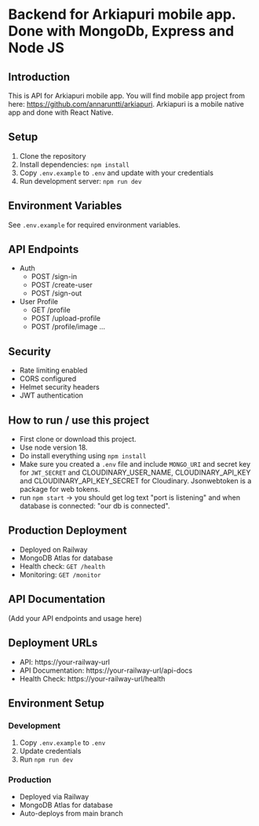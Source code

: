 # Backend for Arkiapuri mobile app. Done with MongoDb, Express and Node JS

## Introduction

This is API for Arkiapuri mobile app. You will find mobile app project from here: https://github.com/annaruntti/arkiapuri. Arkiapuri is a mobile native app and done with React Native.

## Setup

1. Clone the repository
2. Install dependencies: `npm install`
3. Copy `.env.example` to `.env` and update with your credentials
4. Run development server: `npm run dev`

## Environment Variables

See `.env.example` for required environment variables.

## API Endpoints

- Auth
  - POST /sign-in
  - POST /create-user
  - POST /sign-out
- User Profile
  - GET /profile
  - POST /upload-profile
  - POST /profile/image
    ...

## Security

- Rate limiting enabled
- CORS configured
- Helmet security headers
- JWT authentication

## How to run / use this project

- First clone or download this project.
- Use node version 18.
- Do install everything using `npm install`
- Make sure you created a `.env` file and include `MONGO_URI` and secret key for `JWT_SECRET` and CLOUDINARY_USER_NAME, CLOUDINARY_API_KEY and CLOUDINARY_API_KEY_SECRET for Cloudinary. Jsonwebtoken is a package for web tokens.
- run `npm start` -> you should get log text "port is listening" and when database is connected: "our db is connected".

## Production Deployment

- Deployed on Railway
- MongoDB Atlas for database
- Health check: `GET /health`
- Monitoring: `GET /monitor`

## API Documentation

(Add your API endpoints and usage here)

## Deployment URLs

- API: https://your-railway-url
- API Documentation: https://your-railway-url/api-docs
- Health Check: https://your-railway-url/health

## Environment Setup

### Development

1. Copy `.env.example` to `.env`
2. Update credentials
3. Run `npm run dev`

### Production

- Deployed via Railway
- MongoDB Atlas for database
- Auto-deploys from main branch
